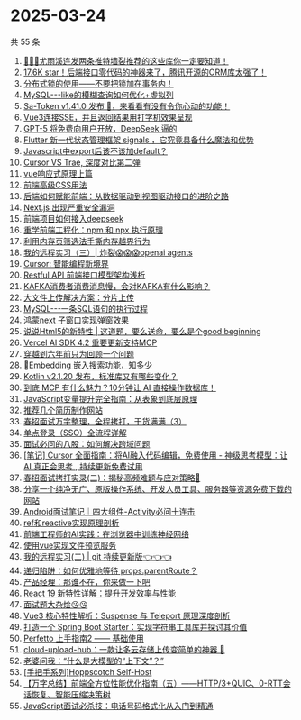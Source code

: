 # 2025-03-24

共 55 条

<!-- BEGIN JUEJIN -->
<!-- 最后更新时间 2025-03-24 09:59:07 +0800 -->
1. [🚀🚀🚀尤雨溪连发两条推特墙裂推荐的这些库你一定要知道！](https://juejin.cn/post/7484131071569772595)
1. [17.6K star！后端接口零代码的神器来了，腾讯开源的ORM库太强了！](https://juejin.cn/post/7483802155063050280)
1. [分布式锁的使用——不要把锁加在事务内！](https://juejin.cn/post/7484023895268278310)
1. [MySQL---like的模糊查询如何优化+虚拟列](https://juejin.cn/post/7484146964478574643)
1. [Sa-Token v1.41.0 发布 🚀，来看看有没有令你心动的功能！](https://juejin.cn/post/7484191942358499368)
1. [Vue3连接SSE，并且返回结果用打字机效果呈现](https://juejin.cn/post/7483817491443384346)
1. [GPT-5 将免费向用户开放，DeepSeek 逼的](https://juejin.cn/post/7484083121999544374)
1. [Flutter 新一代状态管理框架 signals ，它究竟具备什么魔法和优势](https://juejin.cn/post/7484589584719626279)
1. [Javascript中export后该不该加default？](https://juejin.cn/post/7483764202710138906)
1. [Cursor VS Trae, 深度对比第二弹](https://juejin.cn/post/7483883457551040553)
1. [vue响应式原理上篇](https://juejin.cn/post/7483667069294526475)
1. [前端高级CSS用法](https://juejin.cn/post/7484470326081503267)
1. [后端如何赋能前端：从数据驱动到视图驱动接口的进阶之路](https://juejin.cn/post/7483802155062935592)
1. [Next.js 出现严重安全漏洞](https://juejin.cn/post/7484258299488960562)
1. [前端项目如何接入deepseek](https://juejin.cn/post/7483707213233913907)
1. [重学前端工程化：npm 和 npx 执行原理](https://juejin.cn/post/7483390393415024692)
1. [利用内存页筛选法手撕内存越界行为](https://juejin.cn/post/7484023895269326886)
1. [我的远程实习（三）| 炸裂😱😱😱openai agents](https://juejin.cn/post/7484146964479475763)
1. [Cursor: 智能编程新境界](https://juejin.cn/post/7484023895252877339)
1. [Restful API 前端接口模型架构浅析](https://juejin.cn/post/7483736218191167540)
1. [KAFKA消费者消费消息慢，会对KAFKA有什么影响？](https://juejin.cn/post/7484148683438145571)
1. [大文件上传解决方案：分片上传](https://juejin.cn/post/7483709254849544233)
1. [MySQL---一条SQL语句的执行过程](https://juejin.cn/post/7484079795494125594)
1. [鸿蒙next 子窗口实现弹窗效果](https://juejin.cn/post/7484023895269802022)
1. [说说Html5的新特性  |  这道题，要么送命，要么是个good beginning](https://juejin.cn/post/7484088857283854347)
1. [Vercel AI SDK 4.2 重要更新支持MCP](https://juejin.cn/post/7484078291248594980)
1. [穿越到六年前只为回顾一个问题](https://juejin.cn/post/7483701212555460617)
1. [🤔Embedding 嵌入搜索功能，知多少](https://juejin.cn/post/7484249031902085183)
1. [Kotlin v2.1.20 发布，标准库又有哪些变化？](https://juejin.cn/post/7483687583488409636)
1. [到底 MCP 有什么魅力？10分钟让 AI 直接操作数据库！](https://juejin.cn/post/7483790173642440741)
1. [JavaScript变量提升完全指南：从表象到底层原理](https://juejin.cn/post/7484131071570083891)
1. [推荐几个简历制作网站](https://juejin.cn/post/7484023895252156443)
1. [春招面试万字整理，全程拷打，干货满满（3）](https://juejin.cn/post/7484589584719233063)
1. [单点登录（SSO）全流程详解](https://juejin.cn/post/7483708438683287587)
1. [面试必问的八股：如何解决跨域问题](https://juejin.cn/post/7484164591040921636)
1. [[笔记] Cursor 全面指南：将AI融入代码编辑，免费使用 - 神级思考模型：让 AI 真正会思考 , 持续更新免费试用](https://juejin.cn/post/7483900235289264143)
1. [春招面试拷打实录(二)：揭秘高频难题与应对策略🧐](https://juejin.cn/post/7484468071991083035)
1. [分享一个纯净无广、原版操作系统、开发人员工具、服务器等资源免费下载的网站](https://juejin.cn/post/7484079795493830682)
1. [Android面试笔记｜四大组件-Activity必问十连击](https://juejin.cn/post/7483806479859777536)
1. [ref和reactive实现原理剖析](https://juejin.cn/post/7484223278233681939)
1. [前端工程师的AI实践：在浏览器中训练神经网络](https://juejin.cn/post/7483865391115911205)
1. [使用vue实现文件预览服务](https://juejin.cn/post/7484202778538065959)
1. [我的远程实习(二) | git 持续更新版👈👈👈](https://juejin.cn/post/7484088857283837963)
1. [递归陷阱：如何优雅地等待 props.parentRoute？](https://juejin.cn/post/7483501805077266495)
1. [产品经理：那谁不在，你来做一下吧](https://juejin.cn/post/7483763157166718991)
1. [React 19 新特性详解：提升开发效率与性能](https://juejin.cn/post/7483802155061706792)
1. [面试题大杂烩😘😘](https://juejin.cn/post/7484292626260328489)
1. [Vue3 核心特性解析：Suspense 与 Teleport 原理深度剖析](https://juejin.cn/post/7484454543351595042)
1. [打造一个 Spring Boot Starter：实现字符串工具库并探讨其价值](https://juejin.cn/post/7483857573872631858)
1. [Perfetto 上手指南2 —— 基础使用](https://juejin.cn/post/7483748701845995572)
1. [cloud-upload-hub：一款让多云存储上传变简单的神器 🚀](https://juejin.cn/post/7483763157165490191)
1. [老婆问我：“什么是大模型的“上下文”？”](https://juejin.cn/post/7483790173642506277)
1. [[手把手系列]Hoppscotch Self-Host](https://juejin.cn/post/7484127823176728610)
1. [【万字总结】前端全方位性能优化指南（五）——HTTP/3+QUIC、0-RTT会话恢复、智能压缩决策树](https://juejin.cn/post/7483817491441909786)
1. [JavaScript面试必杀技：电话号码格式化从入门到精通](https://juejin.cn/post/7484127823176187938)
<!-- END JUEJIN -->